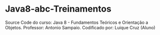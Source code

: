# Java8-abc-Treinamentos
Source Code do curso:  Java 8 - Fundamentos Teóricos e Orientação a Objetos. Professor: Antonio Sampaio. Codificado por: Luique Cruz (Aluno)
